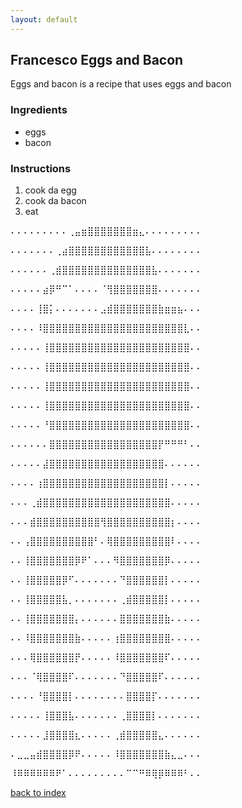 ```yaml
---
layout: default
---
```


<!---
This is a comment. Note the triple dash to start, but double to end
-->

## Francesco Eggs and Bacon
<!---
Put your name or github username somewhere
-->


Eggs and bacon is a recipe that uses eggs and bacon

### Ingredients
- eggs
- bacon

### Instructions
1. cook da egg
2. cook da bacon
3. eat 

⠄⠄⠄⠄⠄⠄⠄⠄⠄⢀⣤⣶⣿⣿⣿⣿⣿⣿⣿⣶⣄⠄⠄⠄⠄⠄⠄⠄⠄⠄

⠄⠄⠄⠄⠄⠄⠄⢀⣴⣿⣿⣿⣿⣿⣿⣿⣿⣿⣿⣿⣿⣧⠄⠄⠄⠄⠄⠄⠄⠄

⠄⠄⠄⠄⠄⠄⢀⣾⣿⣿⣿⣿⣿⣿⣿⣿⣿⣿⣿⣿⣿⣿⣧⠄⠄⠄⠄⠄⠄⠄

⠄⠄⠄⠄⠄⣴⡿⠛⠉⠁⠄⠄⠄⠄⠈⢻⣿⣿⣿⣿⣿⣿⣿⠄⠄⠄⠄⠄⠄⠄

⠄⠄⠄⠄⢸⣿⡅⠄⠄⠄⠄⠄⠄⠄⣠⣾⣿⣿⣿⣿⣿⣿⣿⣷⣶⣶⣦⠄⠄⠄

⠄⠄⠄⠄⠸⣿⣿⣿⣿⣿⣿⣿⣿⣿⣿⣿⣿⣿⣿⣿⣿⣿⣿⣿⣿⣿⣿⣇⠄⠄

⠄⠄⠄⠄⠄⢸⣿⣿⣿⣿⣿⣿⣿⣿⣿⣿⣿⣿⣿⣿⣿⣿⣿⣿⣿⣿⣿⣿⠄⠄

⠄⠄⠄⠄⠄⢸⣿⣿⣿⣿⣿⣿⣿⣿⣿⣿⣿⣿⣿⣿⣿⣿⣿⣿⣿⣿⣿⣿⠄⠄

⠄⠄⠄⠄⠄⢸⣿⣿⣿⣿⣿⣿⣿⣿⣿⣿⣿⣿⣿⣿⣿⣿⣿⣿⣿⣿⣿⣿⠄⠄

⠄⠄⠄⠄⠄⢸⣿⣿⣿⣿⣿⣿⣿⣿⣿⣿⣿⣿⣿⣿⣿⣿⣿⣿⣿⣿⣿⣿⠄⠄

⠄⠄⠄⠄⠄⠘⣿⣿⣿⣿⣿⣿⣿⣿⣿⣿⣿⣿⣿⣿⣿⣿⣿⣿⣿⣿⣿⣿⠄⠄

⠄⠄⠄⠄⠄⠄⣿⣿⣿⣿⣿⣿⣿⣿⣿⣿⣿⣿⣿⣿⣿⣿⣿⡟⠛⠛⠛⠃⠄⠄

⠄⠄⠄⠄⠄⣼⣿⣿⣿⣿⣿⣿⣿⣿⣿⣿⣿⣿⣿⣿⣿⣿⣿⣿⠄⠄⠄⠄⠄⠄

⠄⠄⠄⠄⢰⣿⣿⣿⣿⣿⣿⣿⣿⣿⣿⣿⣿⣿⣿⣿⣿⣿⣿⣿⡇⠄⠄⠄⠄⠄

⠄⠄⠄⢀⣾⣿⣿⣿⣿⣿⣿⣿⣿⣿⣿⣿⣿⣿⣿⣿⣿⣿⣿⣿⣿⠄⠄⠄⠄⠄

⠄⠄⠄⣾⣿⣿⣿⣿⣿⣿⣿⣿⣿⣿⢻⣿⣿⣿⣿⣿⣿⣿⣿⣿⣿⡆⠄⠄⠄⠄

⠄⠄⢠⣿⣿⣿⣿⣿⣿⣿⣿⣿⣿⠃⠄⢿⣿⣿⣿⣿⣿⣿⣿⣿⣿⠇⠄⠄⠄⠄

⠄⠄⢸⣿⣿⣿⣿⣿⣿⣿⡿⠟⠁⠄⠄⠄⠻⣿⣿⣿⣿⣿⣿⣿⡿⠄⠄⠄⠄⠄

⠄⠄⢸⣿⣿⣿⣿⣿⡿⠋⠄⠄⠄⠄⠄⠄⠄⠙⣿⣿⣿⣿⣿⣿⡇⠄⠄⠄⠄⠄

⠄⠄⢸⣿⣿⣿⣿⣿⣧⡀⠄⠄⠄⠄⠄⠄⠄⢀⣾⣿⣿⣿⣿⣿⡇⠄⠄⠄⠄⠄

⠄⠄⢸⣿⣿⣿⣿⣿⣿⣿⡄⠄⠄⠄⠄⠄⠄⣿⣿⣿⣿⣿⣿⣿⣷⠄⠄⠄⠄⠄

⠄⠄⠸⣿⣿⣿⣿⣿⣿⣿⣷⠄⠄⠄⠄⠄⢰⣿⣿⣿⣿⣿⣿⣿⣿⠄⠄⠄⠄⠄

⠄⠄⠄⢿⣿⣿⣿⣿⣿⣿⡟⠄⠄⠄⠄⠄⠸⣿⣿⣿⣿⣿⣿⣿⠏⠄⠄⠄⠄⠄

⠄⠄⠄⠈⢿⣿⣿⣿⣿⠏⠄⠄⠄⠄⠄⠄⠄⠙⣿⣿⣿⣿⣿⠏⠄⠄⠄⠄⠄⠄

⠄⠄⠄⠄⠘⣿⣿⣿⣿⡇⠄⠄⠄⠄⠄⠄⠄⠄⣿⣿⣿⣿⡏⠄⠄⠄⠄⠄⠄⠄

⠄⠄⠄⠄⠄⢸⣿⣿⣿⣧⠄⠄⠄⠄⠄⠄⠄⢀⣿⣿⣿⣿⡇⠄⠄⠄⠄⠄⠄⠄

⠄⠄⠄⠄⠄⣸⣿⣿⣿⣿⣆⠄⠄⠄⠄⠄⢀⣾⣿⣿⣿⣿⣿⣄⠄⠄⠄⠄⠄⠄

⠄⣀⣀⣤⣾⣿⣿⣿⣿⡿⠟⠄⠄⠄⠄⠄⠸⣿⣿⣿⣿⣿⣿⣿⣷⣄⣀⠄⠄⠄

⠸⠿⠿⠿⠿⠿⠿⠟⠁⠄⠄⠄⠄⠄⠄⠄⠄⠄⠉⠉⠛⠿⢿⡿⠿⠿⠿⠃⠄⠄


<!--
Keep this link to return to the index
-->
[back to index](../)